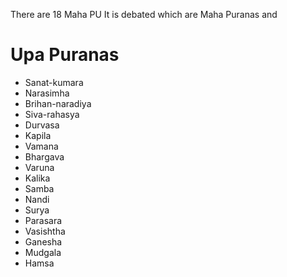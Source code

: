 There are 18 Maha PU
It is debated which are Maha Puranas and 
# Upa Puranas
- Sanat-kumara
- Narasimha
- Brihan-naradiya
- Siva-rahasya
- Durvasa
- Kapila
- Vamana
- Bhargava
- Varuna
- Kalika
- Samba
- Nandi
- Surya
- Parasara
- Vasishtha
- Ganesha
- Mudgala
- Hamsa